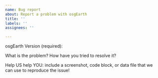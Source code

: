 ```yaml
---
name: Bug report
about: Report a problem with osgEarth
title: ''
labels: ''
assignees: ''

---
```

osgEarth Version (required):

What is the problem?
How have you tried to resolve it?

Help US help YOU: include a screenshot, code block, or data file that we can use to reproduce the issue!
